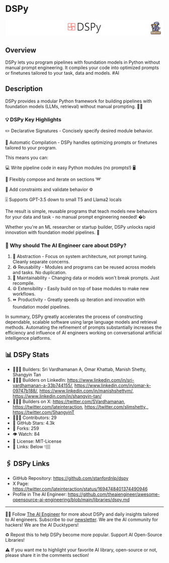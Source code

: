 # DSPy
![The AI Engineer presents DSPy](dspy_1920x192.png)
## Overview
DSPy lets you program pipelines with foundation models in Python without manual prompt engineering. It compiles your code into optimized prompts or finetunes tailored to your task, data and models. #AI

## Description
DSPy provides a modular Python framework for building pipelines with foundation models (LLMs, retrieval) without manual prompting. 👷‍♂️

### 💡 DSPy Key Highlights
✏️ Declarative Signatures - Concisely specify desired module behavior.

📝 Automatic Compilation - DSPy handles optimizing prompts or finetunes tailored to your program.

This means you can:

💻 Write pipeline code in easy Python modules (no prompts!) 🖥️

🔀 Flexibly compose and iterate on sections ➿

🔧 Add constraints and validate behavior ⚙️

🎚️ Supports GPT-3.5 down to small T5 and Llama2 locals

The result is simple, reusable programs that teach models new behaviors for your data and task - no manual prompt engineering needed! �b

Whether you're an ML researcher or startup builder, DSPy unlocks rapid innovation with foundation model pipelines. 🚀

### 🤔 Why should The AI Engineer care about DSPy?
1. 🔭 Abstraction - Focus on system architecture, not prompt tuning. Cleanly separate concerns.
2. ♻️ Reusability - Modules and programs can be reused across models and tasks. No duplication.
3. 💪 Maintainability - Changing data or models won't break prompts. Just recompile.
4. ☮️ Extensibility - Easily build on top of base modules to make new workflows.
5. ⏩ Productivity - Greatly speeds up iteration and innovation with foundation model pipelines.

In summary, DSPy greatly accelerates the process of constructing dependable, scalable software using large language models and retrieval methods. Automating the refinement of prompts substantially increases the efficiency and influence of AI engineers working on conversational artificial intelligence platforms.

## 📊 DSPy Stats
* 👷🏽‍♀️ Builders: Sri Vardhamanan A, Omar Khattab, Manish Shetty, Shangyin Tan
* 👩🏽‍💼 Builders on LinkedIn: https://www.linkedin.com/in/sri-vardhamanan-a-33b744155/, https://www.linkedin.com/in/omar-k-09747b188/, https://www.linkedin.com/in/manishshettym/, https://www.linkedin.com/in/shangyin-tan/
* 👩🏽‍🏭 Builders on X: https://twitter.com/SVardhamanan, https://twitter.com/lateinteraction, https://twitter.com/slimshetty_, https://twitter.com/ShangyinT
* 👩🏽‍💻 Contributors: 29
* 💫 GitHub Stars: 4.3k
* 🍴 Forks: 259
* 👁️ Watch: 84
* 🪪 License: MIT-License
* 🔗 Links: Below 👇🏽

## 🖇️ DSPy Links
* GitHub Repository: https://github.com/stanfordnlp/dspy
* X Page: https://twitter.com/lateinteraction/status/1694748401374490946
* Profile in The AI Engineer: https://github.com/theaiengineer/awesome-opensource-ai-engineering/blob/main/libraries/dspy.md

---
🧙🏽 Follow [The AI Engineer](https://www.linkedin.com/company/theaiengineer/) for more about DSPy and daily insights tailored to AI engineers. Subscribe to our [newsletter](http://theaiengineerco.substack.com). We are the AI community for hackers! We are the AI Ducktypers!

♻️ Repost this to help DSPy become more popular. Support AI Open-Source Libraries!

⚠️ If you want me to highlight your favorite AI library, open-source or not, please share it in the comments section!

